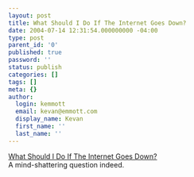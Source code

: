 ```yaml
---
layout: post
title: What Should I Do If The Internet Goes Down?
date: 2004-07-14 12:31:54.000000000 -04:00
type: post
parent_id: '0'
published: true
password: ''
status: publish
categories: []
tags: []
meta: {}
author:
  login: kemmott
  email: kevan@emmott.com
  display_name: Kevan
  first_name: ''
  last_name: ''
---
```

<p><a href="http://www.thetoque.com/031118/internetdown.htm">What Should I Do If The Internet Goes Down?</a><br />
 A mind-shattering question indeed.</p>
